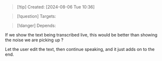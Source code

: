 
>[!tip] Created: [2024-08-06 Tue 10:36]

>[!question] Targets: 

>[!danger] Depends: 

If we show the text being transcribed live, this would be better than showing the noise we are picking up ?

Let the user edit the text, then continue speaking, and it just adds on to the end.